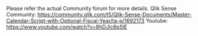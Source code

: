 Please refer the actual Community forum for more details.
Qlik Sense Community: https://community.qlik.com/t5/Qlik-Sense-Documents/Master-Calendar-Script-with-Optional-Fiscal-Year/ta-p/1692173
Youtube: https://www.youtube.com/watch?v=8hDJlc6p5lE
